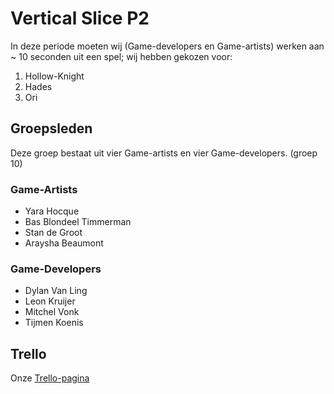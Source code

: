 # Vertical Slice P2
In deze periode moeten wij (Game-developers en Game-artists) werken aan ~ 10 seconden uit een spel; wij hebben gekozen voor:  
  1. Hollow-Knight
  2. Hades
  3. Ori  

## Groepsleden
Deze groep bestaat uit vier Game-artists en vier Game-developers. (groep 10)
### Game-Artists
  - Yara Hocque
  - Bas Blondeel Timmerman
  - Stan de Groot
  - Araysha Beaumont

### Game-Developers
  - Dylan Van Ling
  - Leon Kruijer
  - Mitchel Vonk
  - Tijmen Koenis

## Trello
Onze [Trello-pagina](https://trello.com/b/tspaB2TT/vertical-slice)